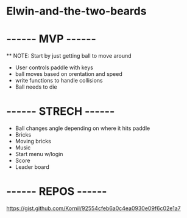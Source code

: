 # Elwin-and-the-two-beards



# ------  MVP  ------ #
** NOTE: Start by just getting ball to move around

- User controls paddle with keys
- ball moves based on orentation and speed
- write functions to handle collisions
- Ball needs to die

# ------  STRECH  ------ #

- Ball changes angle depending on where it hits paddle
- Bricks 
- Moving bricks
- Music
- Start menu w/login
- Score
- Leader board

# ------  REPOS  ------ #
https://gist.github.com/Kornil/92554cfeb6a0c4ea0930e09f6c02e1a7
